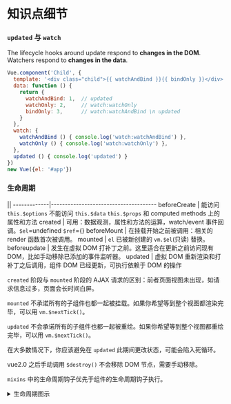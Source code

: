 # 知识点细节

### `updated` 与 `watch`

The lifecycle hooks around update respond to **changes in the DOM**. Watchers respond to **changes in the data**.

```js
Vue.component('Child', {
  template: '<div class="child">{{ watchAndBind }}{{ bindOnly }}</div>',
  data: function () {
    return {
      watchAndBind: 1,  // updated
      watchOnly: 2,     // watch:watchOnly
      bindOnly: 3,      // watch:watchAndBind \n updated
    }
  },
  watch: {
    watchAndBind () { console.log('watch:watchAndBind') },
    watchOnly () { console.log('watch:watchOnly') },
  },
  updated () { console.log('updated') }
})
new Vue({el: '#app'})
```

### 生命周期

||
-------------|--------------------------------------
beforeCreate | 能访问 `this.$options` 不能访问 `this.$data` `this.$props` 和 computed methods 上的属性和方法
created      | 可用：数据观测，属性和方法的运算，watch/event 事件回调。`$el`=undefined `$ref`={}
beforeMount  | 在挂载开始之前被调用：相关的 render 函数首次被调用。
mounted      | `el` 已被新创建的 `vm.$el`(只读) 替换。
beforeupdate | 发生在虚拟 DOM 打补丁之前。这里适合在更新之前访问现有 DOM，比如手动移除已添加的事件监听器。
updated      | 虚拟 DOM 重新渲染和打补丁之后调用，组件 DOM 已经更新，可执行依赖于 DOM 的操作

`created` 阶段与 `mounted` 阶段的 AJAX 请求的区别：前者页面视图未出现，如请求信息过多，页面会长时间白屏。

`mounted` 不承诺所有的子组件也都一起被挂载。如果你希望等到整个视图都渲染完毕，可以用 `vm.$nextTick()`。

`updated` 不会承诺所有的子组件也都一起被重绘。如果你希望等到整个视图都重绘完毕，可以用 `vm.$nextTick()`。

在大多数情况下，你应该避免在 `updated` 此期间更改状态，可能会陷入死循环。

vue2.0 之后手动调用 `$destroy()` 不会移除 DOM 节点，需要手动移除。

`mixins` 中的生命周期钩子优先于组件的生命周期钩子执行。

<details>
<summary>生命周期图示</summary>
![](https://cn.vuejs.org/images/lifecycle.png)
</details>
